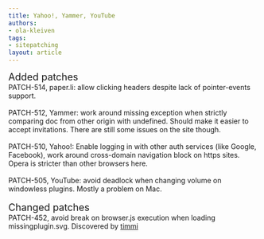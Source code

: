 ```yaml
---
title: Yahoo!, Yammer, YouTube
authors:
- ola-kleiven
tags:
- sitepatching
layout: article
---
```

<span style="font-size: 140%">Added patches</span><br/>PATCH-514, paper.li: allow clicking headers despite lack of pointer-events support.<br/><br/>PATCH-512, Yammer: work around missing exception when strictly comparing doc from other origin with undefined. Should make it easier to accept invitations. There are still some issues on the site though.<br/><br/>PATCH-510, Yahoo!: Enable logging in with other auth services (like Google, Facebook), work around cross-domain navigation block on https sites. Opera is stricter than other browsers here.<br/><br/>PATCH-505, YouTube: avoid deadlock when changing volume on windowless plugins. Mostly a problem on Mac.<br/> <br/><span style="font-size: 140%">Changed patches</span><br/>PATCH-452, avoid break on browser.js execution when loading missingplugin.svg. Discovered by <a href="http://my.opera.com/sitepatching/blog/2011/09/27/cleaning-menu-system-patches#comment71299712" target="_blank">timmi</a>
